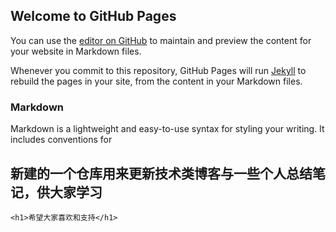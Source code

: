 ## Welcome to GitHub Pages

You can use the [editor on GitHub](https://github.com/Max-hearted/You-don-t-know-JavaScript/edit/master/README.md) to maintain and preview the content for your website in Markdown files.

Whenever you commit to this repository, GitHub Pages will run [Jekyll](https://jekyllrb.com/) to rebuild the pages in your site, from the content in your Markdown files.

### Markdown

Markdown is a lightweight and easy-to-use syntax for styling your writing. It includes conventions for

## 新建的一个仓库用来更新技术类博客与一些个人总结笔记，供大家学习
`<h1>希望大家喜欢和支持</h1>`
